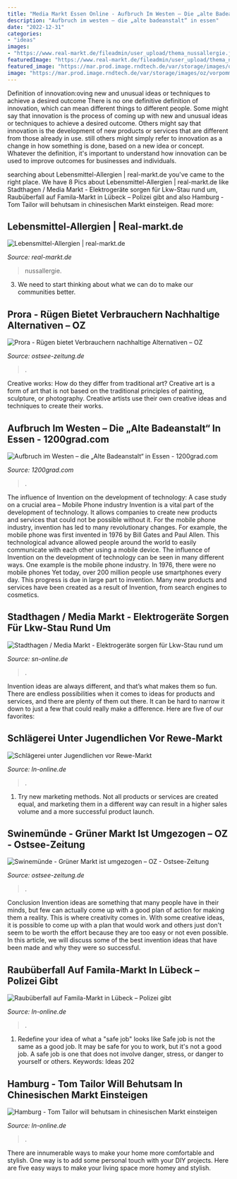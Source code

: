 ```yaml
---
title: "Media Markt Essen Online - Aufbruch Im Westen – Die „alte Badeanstalt“ In Essen"
description: "Aufbruch im westen – die „alte badeanstalt“ in essen"
date: "2022-12-31"
categories:
- "ideas"
images:
- "https://www.real-markt.de/fileadmin/user_upload/thema_nussallergie.jpg"
featuredImage: "https://www.real-markt.de/fileadmin/user_upload/thema_nussallergie.jpg"
featured_image: "https://mar.prod.image.rndtech.de/var/storage/images/oz/vorpommern/usedom/gruener-markt-ist-umgezogen/70542133-1-ger-DE/Gruener-Markt-ist-umgezogen_plus_reference_oz.jpg"
image: "https://mar.prod.image.rndtech.de/var/storage/images/oz/vorpommern/ruegen/ruegen-bietet-verbrauchern-nachhaltige-alternativen/641744781-3-ger-DE/Ruegen-bietet-Verbrauchern-nachhaltige-Alternativen_big_teaser_article.jpg"
---
```



Definition of innovation:oving new and unusual ideas or techniques to achieve a desired outcome
There is no one definitive definition of innovation, which can mean different things to different people. Some might say that innovation is the process of coming up with new and unusual ideas or techniques to achieve a desired outcome. Others might say that innovation is the development of new products or services that are different from those already in use. still others might simply refer to innovation as a change in how something is done, based on a new idea or concept. Whatever the definition, it's important to understand how innovation can be used to improve outcomes for businesses and individuals.

	

		
searching about Lebensmittel-Allergien | real-markt.de you've came to the right place. We have 8 Pics about Lebensmittel-Allergien | real-markt.de like Stadthagen / Media Markt - Elektrogeräte sorgen für Lkw-Stau rund um, Raubüberfall auf Famila-Markt in Lübeck – Polizei gibt and also Hamburg - Tom Tailor will behutsam in chinesischen Markt einsteigen. Read more:
		
    
## Lebensmittel-Allergien | Real-markt.de

<img loading=lazy src="https://www.real-markt.de/fileadmin/user_upload/thema_nussallergie.jpg" onerror="this.onerror=null;this.src='https://tse4.mm.bing.net/th?id=OIP.A3Gl3bSBH31BbU8lkk6sywHaDt&amp;pid=15.1';" alt="Lebensmittel-Allergien | real-markt.de">

_Source: real-markt.de_

>nussallergie. 

	

3. We need to start thinking about what we can do to make our communities better.

    
## Prora - Rügen Bietet Verbrauchern Nachhaltige Alternativen – OZ

<img loading=lazy src="https://mar.prod.image.rndtech.de/var/storage/images/oz/vorpommern/ruegen/ruegen-bietet-verbrauchern-nachhaltige-alternativen/641744781-3-ger-DE/Ruegen-bietet-Verbrauchern-nachhaltige-Alternativen_big_teaser_article.jpg" onerror="this.onerror=null;this.src='https://tse1.mm.bing.net/th?id=OIP.v_tdia8i-X7ZmJybtfwwagHaDt&amp;pid=15.1';" alt="Prora - Rügen bietet Verbrauchern nachhaltige Alternativen – OZ">

_Source: ostsee-zeitung.de_

>. 

	

Creative works: How do they differ from traditional art?
Creative art is a form of art that is not based on the traditional principles of painting, sculpture, or photography. Creative artists use their own creative ideas and techniques to create their works.

    
## Aufbruch Im Westen – Die „Alte Badeanstalt“ In Essen - 1200grad.com

<img loading=lazy src="https://www.1200grad.com/wp-content/uploads/2020/04/AlteBadeanstalt_Essen_03.jpg" onerror="this.onerror=null;this.src='https://tse3.mm.bing.net/th?id=OIP.wChBKvEgvo-5IsmCu9qWPAHaEi&amp;pid=15.1';" alt="Aufbruch im Westen – die „Alte Badeanstalt“ in Essen - 1200grad.com">

_Source: 1200grad.com_

>. 

	

The influence of Invention on the development of technology: A case study on a crucial area – Mobile Phone industry
Invention is a vital part of the development of technology. It allows companies to create new products and services that could not be possible without it. For the mobile phone industry, invention has led to many revolutionary changes. For example, the mobile phone was first invented in 1976 by Bill Gates and Paul Allen. This technological advance allowed people around the world to easily communicate with each other using a mobile device.
The influence of Invention on the development of technology can be seen in many different ways. One example is the mobile phone industry. In 1976, there were no mobile phones Yet today, over 200 million people use smartphones every day. This progress is due in large part to invention. Many new products and services have been created as a result of Invention, from search engines to cosmetics.

    
## Stadthagen / Media Markt - Elektrogeräte Sorgen Für Lkw-Stau Rund Um

<img loading=lazy src="https://mar.prod.image.rndtech.de/var/storage/images/sn/schaumburg/stadthagen/stadthagen-stadt/elektrogeraete-sorgen-fuer-lkw-stau-rund-um-kaufland/22275693-1-ger-DE/Elektrogeraete-sorgen-fuer-Lkw-Stau-rund-um-Kaufland_reference_2_1.jpg" onerror="this.onerror=null;this.src='https://tse3.mm.bing.net/th?id=OIP.NBtqWX2Sj9vYfDaqaE5qHwHaDt&amp;pid=15.1';" alt="Stadthagen / Media Markt - Elektrogeräte sorgen für Lkw-Stau rund um">

_Source: sn-online.de_

>. 

	

Invention ideas are always different, and that’s what makes them so fun. There are endless possibilities when it comes to ideas for products and services, and there are plenty of them out there. It can be hard to narrow it down to just a few that could really make a difference. Here are five of our favorites: 

    
## Schlägerei Unter Jugendlichen Vor Rewe-Markt

<img loading=lazy src="https://mar.prod.image.rndtech.de/var/storage/images/ln/lokales/luebeck/schlaegerei-unter-jugendlichen-vor-rewe-markt/717104857-4-ger-DE/Vor-Rewe-Markt-Wieder-Schlaegerei-unter-Jugendlichen-in-Luebeck-Eichholz_reference_2_1.jpg" onerror="this.onerror=null;this.src='https://tse3.mm.bing.net/th?id=OIP.YK2fLYXBVUjdjRlZuvzFzwHaDt&amp;pid=15.1';" alt="Schlägerei unter Jugendlichen vor Rewe-Markt">

_Source: ln-online.de_

>. 

	

1. Try new marketing methods. Not all products or services are created equal, and marketing them in a different way can result in a higher sales volume and a more successful product launch.

    
## Swinemünde - Grüner Markt Ist Umgezogen – OZ - Ostsee-Zeitung

<img loading=lazy src="https://mar.prod.image.rndtech.de/var/storage/images/oz/vorpommern/usedom/gruener-markt-ist-umgezogen/70542133-1-ger-DE/Gruener-Markt-ist-umgezogen_plus_reference_oz.jpg" onerror="this.onerror=null;this.src='https://tse2.mm.bing.net/th?id=OIP.yvgDv83zVML0AJ0nxcHGjQHaD4&amp;pid=15.1';" alt="Swinemünde - Grüner Markt ist umgezogen – OZ - Ostsee-Zeitung">

_Source: ostsee-zeitung.de_

>. 

	

Conclusion
Invention ideas are something that many people have in their minds, but few can actually come up with a good plan of action for making them a reality. This is where creativity comes in. With some creative ideas, it is possible to come up with a plan that would work and others just don't seem to be worth the effort because they are too easy or not even possible. In this article, we will discuss some of the best invention ideas that have been made and why they were so successful.

    
## Raubüberfall Auf Famila-Markt In Lübeck – Polizei Gibt

<img loading=lazy src="https://mar.prod.image.rndtech.de/var/storage/images/ln/lokales/luebeck/raubueberfall-auf-famila-markt-in-luebeck-polizei-gibt-taeterbeschreibung-heraus/724206668-8-ger-DE/Raubueberfall-auf-Famila-Markt-in-Luebeck-Polizei-gibt-Taeterbeschreibung-heraus_reference_2_1.jpg" onerror="this.onerror=null;this.src='https://tse2.mm.bing.net/th?id=OIP.S_FjPTOxHJb0ct1IM5IPvAHaDt&amp;pid=15.1';" alt="Raubüberfall auf Famila-Markt in Lübeck – Polizei gibt">

_Source: ln-online.de_

>. 

	

1) Redefine your idea of what a "safe job" looks like
Safe job is not the same as a good job. It may be safe for you to work, but it's not a good job. A safe job is one that does not involve danger, stress, or danger to yourself or others. Keywords: Ideas 202
    
## Hamburg - Tom Tailor Will Behutsam In Chinesischen Markt Einsteigen

<img loading=lazy src="https://mar.prod.image.rndtech.de/var/storage/images/ln/nachrichten/kultur/kultur-im-norden/tom-tailor-will-behutsam-in-chinesischen-markt-einsteigen/35305622-3-ger-DE/Tom-Tailor-will-behutsam-in-chinesischen-Markt-einsteigen_reference_2_1.jpg" onerror="this.onerror=null;this.src='https://tse4.mm.bing.net/th?id=OIP.TR7DmKXjyI5vGhwwpjYv9QHaDt&amp;pid=15.1';" alt="Hamburg - Tom Tailor will behutsam in chinesischen Markt einsteigen">

_Source: ln-online.de_

>. 

	

There are innumerable ways to make your home more comfortable and stylish. One way is to add some personal touch with your DIY projects. Here are five easy ways to make your living space more homey and stylish.

